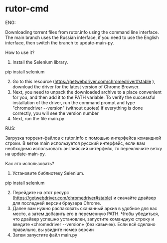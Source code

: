 # rutor-cmd
ENG:

Downloading torrent files from rutor.info using the command line interface.
The main branch uses the Russian interface, if you need to use the English interface, then switch the branch to update-main-py.

How to use it?
1. Install the Selenium library.

pip install selenium

2. Go to this resource (https://getwebdriver.com/chromedriver#stable ), download the driver for the latest version of Chrome Browser.
3. Next, you need to unpack the downloaded archive to a place convenient for you, and then add it to the PATH variable. To verify the successful installation of the driver, run the command prompt and type "chromedriver --version" (without quotes) if everything is done correctly, you will see the version number
4. Next, run the file main.py

RUS:

Загрузка торрент-файлов с rutor.info с помощью интерфейса командной строки.
В ветке main используется русский интерфейс, если вам необходимо использовать английский интерфейс, то переключите ветку на update-main-py.

Как это использовать?
1. Установите библиотеку Selenium.

pip install selenium

2. Перейдите на этот ресурс (https://getwebdriver.com/chromedriver#stable) и скачайте драйвер для последней версии браузера Chrome.
3. Далее вам нужно распаковать скачанный архив в удобное для вас место, а затем добавить его в переменную PATH. Чтобы убедиться, что драйвер успешно установлен, запустите командную строку и введите «chromedriver --version» (без кавычек). Если всё сделано правильно, вы увидите номер версии
4. Затем запустите файл main.py
